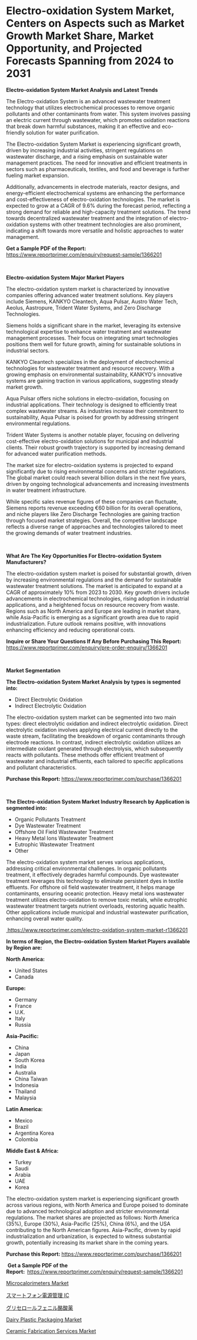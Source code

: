 <p><h1>Electro-oxidation System Market, Centers on Aspects such as Market Growth Market Share, Market Opportunity, and Projected Forecasts Spanning from 2024 to 2031</h1></p><p><strong>Electro-oxidation System Market Analysis and Latest Trends</strong></p>
<p><p>The Electro-oxidation System is an advanced wastewater treatment technology that utilizes electrochemical processes to remove organic pollutants and other contaminants from water. This system involves passing an electric current through wastewater, which promotes oxidation reactions that break down harmful substances, making it an effective and eco-friendly solution for water purification.</p><p>The Electro-oxidation System Market is experiencing significant growth, driven by increasing industrial activities, stringent regulations on wastewater discharge, and a rising emphasis on sustainable water management practices. The need for innovative and efficient treatments in sectors such as pharmaceuticals, textiles, and food and beverage is further fueling market expansion. </p><p>Additionally, advancements in electrode materials, reactor designs, and energy-efficient electrochemical systems are enhancing the performance and cost-effectiveness of electro-oxidation technologies. The market is expected to grow at a CAGR of 9.6% during the forecast period, reflecting a strong demand for reliable and high-capacity treatment solutions. The trend towards decentralized wastewater treatment and the integration of electro-oxidation systems with other treatment technologies are also prominent, indicating a shift towards more versatile and holistic approaches to water management.</p></p>
<p><strong>Get a Sample PDF of the Report:&nbsp;</strong> <a href="https://www.reportprimer.com/enquiry/request-sample/1366201">https://www.reportprimer.com/enquiry/request-sample/1366201</a></p>
<p>&nbsp;</p>
<p><strong>Electro-oxidation System Major Market Players</strong></p>
<p><p>The electro-oxidation system market is characterized by innovative companies offering advanced water treatment solutions. Key players include Siemens, KANKYO Cleantech, Aqua Pulsar, Austro Water Tech, Aeolus, Aastropure, Trident Water Systems, and Zero Discharge Technologies.</p><p>Siemens holds a significant share in the market, leveraging its extensive technological expertise to enhance water treatment and wastewater management processes. Their focus on integrating smart technologies positions them well for future growth, aiming for sustainable solutions in industrial sectors.</p><p>KANKYO Cleantech specializes in the deployment of electrochemical technologies for wastewater treatment and resource recovery. With a growing emphasis on environmental sustainability, KANKYO's innovative systems are gaining traction in various applications, suggesting steady market growth.</p><p>Aqua Pulsar offers niche solutions in electro-oxidation, focusing on industrial applications. Their technology is designed to efficiently treat complex wastewater streams. As industries increase their commitment to sustainability, Aqua Pulsar is poised for growth by addressing stringent environmental regulations.</p><p>Trident Water Systems is another notable player, focusing on delivering cost-effective electro-oxidation solutions for municipal and industrial clients. Their robust growth trajectory is supported by increasing demand for advanced water purification methods.</p><p>The market size for electro-oxidation systems is projected to expand significantly due to rising environmental concerns and stricter regulations. The global market could reach several billion dollars in the next five years, driven by ongoing technological advancements and increasing investments in water treatment infrastructure.</p><p>While specific sales revenue figures of these companies can fluctuate, Siemens reports revenue exceeding €60 billion for its overall operations, and niche players like Zero Discharge Technologies are gaining traction through focused market strategies. Overall, the competitive landscape reflects a diverse range of approaches and technologies tailored to meet the growing demands of water treatment industries.</p></p>
<p>&nbsp;</p>
<p><strong>What Are The Key Opportunities For Electro-oxidation System Manufacturers?</strong></p>
<p><p>The electro-oxidation system market is poised for substantial growth, driven by increasing environmental regulations and the demand for sustainable wastewater treatment solutions. The market is anticipated to expand at a CAGR of approximately 10% from 2023 to 2030. Key growth drivers include advancements in electrochemical technologies, rising adoption in industrial applications, and a heightened focus on resource recovery from waste. Regions such as North America and Europe are leading in market share, while Asia-Pacific is emerging as a significant growth area due to rapid industrialization. Future outlook remains positive, with innovations enhancing efficiency and reducing operational costs.</p></p>
<p><strong>Inquire or Share Your Questions If Any Before Purchasing This Report:</strong> <a href="https://www.reportprimer.com/enquiry/pre-order-enquiry/1366201">https://www.reportprimer.com/enquiry/pre-order-enquiry/1366201</a></p>
<p>&nbsp;</p>
<p><strong>Market Segmentation</strong></p>
<p><strong>The Electro-oxidation System Market Analysis by types is segmented into:</strong></p>
<p><ul><li>Direct Electrolytic Oxidation</li><li>Indirect Electrolytic Oxidation</li></ul></p>
<p><p>The electro-oxidation system market can be segmented into two main types: direct electrolytic oxidation and indirect electrolytic oxidation. Direct electrolytic oxidation involves applying electrical current directly to the waste stream, facilitating the breakdown of organic contaminants through electrode reactions. In contrast, indirect electrolytic oxidation utilizes an intermediate oxidant generated through electrolysis, which subsequently reacts with pollutants. These methods offer efficient treatment of wastewater and industrial effluents, each tailored to specific applications and pollutant characteristics.</p></p>
<p><strong>Purchase this Report:&nbsp;</strong><a href="https://www.reportprimer.com/purchase/1366201">https://www.reportprimer.com/purchase/1366201</a></p>
<p>&nbsp;</p>
<p><strong>The Electro-oxidation System Market Industry Research by Application is segmented into:</strong></p>
<p><ul><li>Organic Pollutants Treatment</li><li>Dye Wastewater Treatment</li><li>Offshore Oil Field Wastewater Treatment</li><li>Heavy Metal Ions Wastewater Treatment</li><li>Eutrophic Wastewater Treatment</li><li>Other</li></ul></p>
<p><p>The electro-oxidation system market serves various applications, addressing critical environmental challenges. In organic pollutants treatment, it effectively degrades harmful compounds. Dye wastewater treatment leverages this technology to eliminate persistent dyes in textile effluents. For offshore oil field wastewater treatment, it helps manage contaminants, ensuring oceanic protection. Heavy metal ions wastewater treatment utilizes electro-oxidation to remove toxic metals, while eutrophic wastewater treatment targets nutrient overloads, restoring aquatic health. Other applications include municipal and industrial wastewater purification, enhancing overall water quality.</p></p>
<p><a href="https://www.reportprimer.com/electro-oxidation-system-market-r1366201">&nbsp;https://www.reportprimer.com/electro-oxidation-system-market-r1366201</a></p>
<p><strong>In terms of Region, the Electro-oxidation System Market Players available by Region are:</strong></p>
<p>
    <p> <strong> North America: </strong>
        <ul>
            <li>United States</li>
            <li>Canada</li>
        </ul>
        </p> 
    <p> <strong> Europe: </strong>
        <ul>
            <li>Germany</li>
            <li>France</li>
            <li>U.K.</li>
            <li>Italy</li>
            <li>Russia</li>
        </ul>
        </p> 
    <p> <strong> Asia-Pacific: </strong>
        <ul>
            <li>China</li>
            <li>Japan</li>
            <li>South Korea</li>
            <li>India</li>
            <li>Australia</li>
            <li>China Taiwan</li>
            <li>Indonesia</li>
            <li>Thailand</li>
            <li>Malaysia</li>
        </ul>
        </p> 
    <p> <strong> Latin America: </strong>
        <ul>
            <li>Mexico</li>
            <li>Brazil</li>
            <li>Argentina Korea</li>
            <li>Colombia</li>
        </ul>
        </p> 
    <p> <strong> Middle East & Africa: </strong>
        <ul>
            <li>Turkey</li>
            <li>Saudi</li>
            <li>Arabia</li>
            <li>UAE</li>
            <li>Korea</li>
        </ul>
    </p>
    </p>
<p><p>The electro-oxidation system market is experiencing significant growth across various regions, with North America and Europe poised to dominate due to advanced technological adoption and stricter environmental regulations. The market shares are projected as follows: North America (35%), Europe (30%), Asia-Pacific (25%), China (6%), and the USA contributing to the North American figures. Asia-Pacific, driven by rapid industrialization and urbanization, is expected to witness substantial growth, potentially increasing its market share in the coming years.</p></p>
<p><strong>Purchase this Report: </strong><a href="https://www.reportprimer.com/purchase/1366201">https://www.reportprimer.com/purchase/1366201</a></p>
<p>&nbsp;<strong>Get a Sample PDF of the Report:&nbsp;&nbsp;</strong><a href="https://www.reportprimer.com/enquiry/request-sample/1366201">https://www.reportprimer.com/enquiry/request-sample/1366201</a></p>
<p><strong></strong></p>
<p><p><a href="https://www.linkedin.com/pulse/microcalorimeters-market-size-growth-industry-analysis-uhxqf">Microcalorimeters Market</a></p><p><a href="https://medium.com/@jasminebabez/%E3%82%B9%E3%83%9E%E3%83%BC%E3%83%88%E3%83%95%E3%82%A9%E3%83%B3%E7%94%A8%E9%9B%BB%E6%BA%90%E7%AE%A1%E7%90%86ic%E5%B8%82%E5%A0%B4%E3%81%AE%E6%8C%87%E6%A8%99-%E5%B8%82%E5%A0%B4%E8%A6%8F%E6%A8%A1-%E5%9C%B0%E5%9F%9F%E5%88%A5%E5%88%86%E6%9E%90-%E5%B8%82%E5%A0%B4%E3%83%97%E3%83%AC%E3%82%A4%E3%83%A4%E3%83%BC%E3%81%AE%E5%88%86%E6%9E%90-%E3%81%8A%E3%82%88%E3%81%B3%E4%BA%88%E6%B8%AC-2024%E5%B9%B4-2031%E5%B9%B4-52c8df88cc27">スマートフォン電源管理 IC</a></p><p><a href="https://medium.com/@jasminebabez/%E3%82%B0%E3%83%AA%E3%82%BB%E3%83%AD%E3%83%BC%E3%83%AB%E3%83%95%E3%82%A7%E3%83%8B%E3%83%AB%E3%83%96%E3%83%81%E3%83%AC%E3%83%BC%E3%83%88%E5%8C%BB%E8%96%AC%E5%93%81%E5%B8%82%E5%A0%B4%E3%81%AE%E8%A6%8F%E6%A8%A1%E3%81%A8%E3%82%B7%E3%82%A7%E3%82%A2%E3%81%AE%E5%88%86%E6%9E%90-%E6%88%90%E9%95%B7%E3%83%88%E3%83%AC%E3%83%B3%E3%83%89%E3%81%A8%E4%BA%88%E6%B8%AC-2024%E5%B9%B4-2031%E5%B9%B4-bcc11b61e686">グリセロールフェニル酪酸薬</a></p><p><a href="https://issuu.com/reportprime-2/docs/dairy-plastic-packaging-market-size_ae0655c36714ab">Dairy Plastic Packaging Market</a></p><p><a href="https://medium.com/@roycelevine65/navigating-the-global-ceramic-fabrication-services-market-from-trends-to-strategy-for-period-from-756836de1a70?postPublishedType=repub">Ceramic Fabrication Services Market</a></p></p>